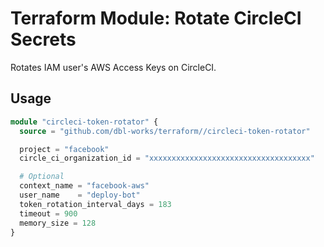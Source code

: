 # Terraform Module: Rotate CircleCI Secrets

Rotates IAM user's AWS Access Keys on CircleCI.

## Usage

```terraform
module "circleci-token-rotator" {
  source = "github.com/dbl-works/terraform//circleci-token-rotator"

  project = "facebook"
  circle_ci_organization_id = "xxxxxxxxxxxxxxxxxxxxxxxxxxxxxxxxxxxx"

  # Optional
  context_name = "facebook-aws"
  user_name    = "deploy-bot"
  token_rotation_interval_days = 183
  timeout = 900
  memory_size = 128
}
```
